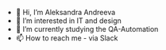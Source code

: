 - 👋 Hi, I’m Aleksandra Andreeva
- 👀 I’m interested in IT and design
- 🌱 I’m currently studying the QA-Automation
- 📫 How to reach me - via Slack

<!---
Laniakea83/Laniakea83 is a ✨ special ✨ repository because its `README.md` (this file) appears on your GitHub profile.
You can click the Preview link to take a look at your changes.
--->
